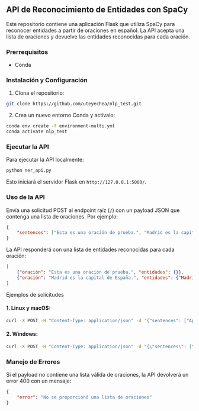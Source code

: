 ## API de Reconocimiento de Entidades con SpaCy

Este repositorio contiene una aplicación Flask que utiliza SpaCy para reconocer entidades a partir de oraciones en español. La API acepta una lista de oraciones y devuelve las entidades reconocidas para cada oración.

### Prerrequisitos

- Conda

### Instalación y Configuración

1. Clona el repositorio:

```bash
git clone https://github.com/uteyechea/nlp_test.git
```

2. Crea un nuevo entorno Conda y actívalo:

```bash
conda env create -f environment-multi.yml
conda activate nlp_test
```

### Ejecutar la API

Para ejecutar la API localmente:

```bash
python ner_api.py
```

Esto iniciará el servidor Flask en `http://127.0.0.1:5000/`.

### Uso de la API

Envía una solicitud POST al endpoint raíz (`/`) con un payload JSON que contenga una lista de oraciones. Por ejemplo:

```json
{
    "sentences": ["Esta es una oración de prueba.", "Madrid es la capital de España."]
}
```

La API responderá con una lista de entidades reconocidas para cada oración:

```json
[
    {"oración": "Esta es una oración de prueba.", "entidades": {}},
    {"oración": "Madrid es la capital de España.", "entidades": {"Madrid": "LOC", "España": "LOC"}}
]
```
Ejemplos de solicitudes

#### 1. Linux y macOS:

```bash
curl -X POST -H "Content-Type: application/json" -d '{"sentences": ["Apple está buscando comprar una startup del Reino Unido por mil millones de dólares.", "San Francisco considera prohibir los robots de entrega en la acera." ]}' http://127.0.0.1:5000/
```

#### 2. Windows:

```cmd
curl -X POST -H "Content-Type: application/json" -d "{\"sentences\": [\"Apple está buscando comprar una startup del Reino Unido por mil millones de dólares.\", \"San Francisco considera prohibir los robots de entrega en la acera.\"]}" http://127.0.0.1:5000/
```


### Manejo de Errores

Si el payload no contiene una lista válida de oraciones, la API devolverá un error 400 con un mensaje:

```json
{
    "error": "No se proporcionó una lista de oraciones"
}
```
